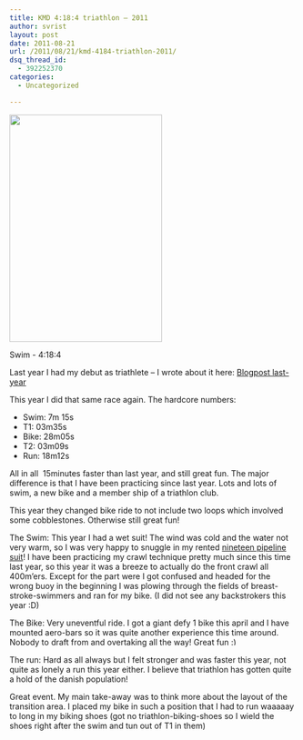 ```yaml
---
title: KMD 4:18:4 triathlon – 2011
author: svrist
layout: post
date: 2011-08-21
url: /2011/08/21/kmd-4184-triathlon-2011/
dsq_thread_id:
  - 392252370
categories:
  - Uncategorized

---
```

<div style="width: 278px" class="wp-caption alignright">
  <a href="https://picasaweb.google.com/110928786469762167027/20114184#5642663730158574722"><img title="Swim - 4:18:4" src="https://lh4.googleusercontent.com/-81o6H2Izd30/Tk7ExDcVHII/AAAAAAAAIgU/7iunhLWyE1c/s400/DSC_0026.jpg" alt="" width="268" height="400" /></a>
  
  <p class="wp-caption-text">
    Swim - 4:18:4
  </p>
</div>

<div>
  <p>
    Last year I had my debut as triathlete &#8211; I wrote about it here: <a title="Last Years Post" href="http://blog.vrist.dk/2010/08/13/copenhagen-4184-triathlon/">Blogpost last-year</a>
  </p>
  
  <p>
    This year I did that same race again. The hardcore numbers:
  </p>
  
  <ul>
    <li>
      Swim: 7m 15s
    </li>
    <li>
      T1: 03m35s
    </li>
    <li>
      Bike: 28m05s
    </li>
    <li>
      T2: 03m09s
    </li>
    <li>
      Run: 18m12s
    </li>
  </ul>
  
  <p>
    All in all  15minutes faster than last year, and still great fun. The major difference is that I have been practicing since last year. Lots and lots of swim, a new bike and a member ship of a triathlon club.
  </p>
  
  <p>
    This year they changed bike ride to not include two loops which involved some cobblestones. Otherwise still great fun!
  </p>
  
  <p>
    The Swim: This year I had a wet suit! The wind was cold and the water not very warm, so I was very happy to snuggle in my rented <a href="http://ddtri.dk/product.php?id_product=242">nineteen pipeline suit</a>! I have been practicing my crawl technique pretty much since this time last year, so this year it was a breeze to actually do the front crawl all 400m&#8217;ers. Except for the part were I got confused and headed for the wrong buoy in the beginning I was plowing through the fields of breast-stroke-swimmers and ran for my bike. (I did not see any backstrokers this year :D)
  </p>
  
  <p>
    The Bike: Very uneventful ride. I got a giant defy 1 bike this april and I have mounted aero-bars so it was quite another experience this time around. Nobody to draft from and overtaking all the way! Great fun <img src="http://blog.vrist.dk/newwp/wp-includes/images/smilies/simple-smile.png" alt=":)" class="wp-smiley" style="height: 1em; max-height: 1em;" />
  </p>
  
  <p>
    The run: Hard as all always but I felt stronger and was faster this year, not quite as lonely a run this year either. I believe that triathlon has gotten quite a hold of the danish population!
  </p>
  
  <p>
    Great event. My main take-away was to think more about the layout of the transition area. I placed my bike in such a position that I had to run waaaaay to long in my biking shoes (got no triathlon-biking-shoes so I wield the shoes right after the swim and tun out of T1 in them)
  </p>
</div>